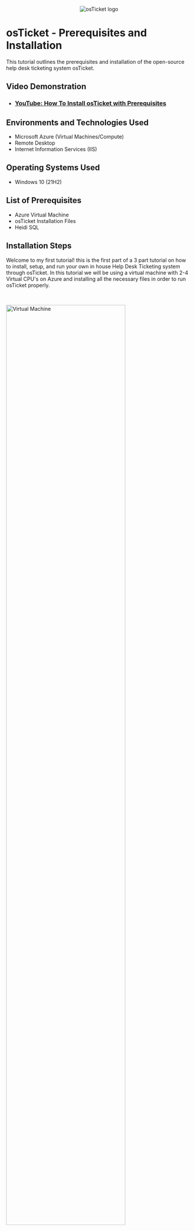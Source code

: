 <p align="center">
<img src="https://i.imgur.com/Clzj7Xs.png" alt="osTicket logo"/>
</p>

<h1>osTicket - Prerequisites and Installation</h1>
This tutorial outlines the prerequisites and installation of the open-source help desk ticketing system osTicket.<br />


<h2>Video Demonstration</h2>

- ### [YouTube: How To Install osTicket with Prerequisites](https://www.youtube.com)

<h2>Environments and Technologies Used</h2>

- Microsoft Azure (Virtual Machines/Compute)
- Remote Desktop
- Internet Information Services (IIS)

<h2>Operating Systems Used </h2>

- Windows 10</b> (21H2)

<h2>List of Prerequisites</h2>

- Azure Virtual Machine
- osTicket Installation Files
- Heidi SQL

<h2>Installation Steps</h2>

<p>
Welcome to my first tutorial! this is the first part of a 3 part tutorial on how to install, setup, and run your own in house Help Desk Ticketing system through osTicket. In this tutorial we will be using a virtual machine with 2-4 Virtual CPU's on Azure and installing all the necessary files in order to run osTicket properly.
</p>
<br />

<p>
<img src="https://user-images.githubusercontent.com/125160491/236000735-6fddc58f-4594-4214-8f30-829bcd0d4740.png" height="80%" width="80%" alt="Virtual Machine"/>
</p>
<p>
The first step is to connect to the Virtaul Machine that you created through Azure to Remote Desktop Connection(RDC). To do this, go to your VM on the Azure portal > Copy Public IP Address > Connect with RDC
</p>
<br />

<p>
<img src="https://user-images.githubusercontent.com/125160491/236275103-ad9c34bb-6ff3-442f-b950-1ce8b08a6565.png" height="80%" width="80%" alt="Installation Files"/>
</p>

<p>
Make sure to use this link  below that will take you to the installation files needed to properly install osTicket. You should have this window open in your VM since all the downloads will be happening inside there.
</p>
<ul>
  <li><a href="https://docs.google.com/document/d/16Qxd2kooP5vsWpHshRSUSVaLnr5Sor9YDxFiZt21CFI/edit?usp=sharing">Installation Files needed to install osTicket</a>
</ul>
<br />

<p>
<img src="https://user-images.githubusercontent.com/125160491/236276419-90a412c5-56d9-4348-a810-e68ccc582a0e.png" alt="Control Panel"/>
</p>
<p>
In the Control Panel go to the Programs section and select "Turn Windows features on or off".</p>
<br />

<p>
<img src="https://github.com/sebbec31/osticket-prereqs/assets/125160491/7a944abe-e142-4ef3-90c2-c8fa920b5bd7" height="80%" width="80%" alt="Windows Features"/>
</p>
<p>
Next, enable and install IIS in Windows with CGI. To do this enable Internet Information Services > Expand World Wide Web Services > Expand Development Features > Check CGI > Select OK
</p>
<br />

<p>
<img src="https://github.com/sebbec31/osticket-prereqs/assets/125160491/3c9961fd-30b3-4498-9781-906981d835c7" height="80%" width="80%" alt="Installation Software"/>
</p>
<p>
Once you have installed IIS go ahead and type "127.0.0.1" in a new tab to make sure that it was installed properly. If it was then it should look like it does in the screen shot. Once that is done, download and install PHPManagerForIIS_V1.5.0.msi and rewrite_amd64_en-US.msi from the google doc. 
</p>
<br />

<p>
<img src="https://github.com/sebbec31/osticket-prereqs/assets/125160491/98ee5d62-e0f8-418a-8cb6-6d8d7b40e333" height="80%" width="80%" alt="New Folder"/>
</p>
<p>
Next, create a new folder named "PHP" in your C drive. To do this go to File Explorer > This PC > (C:) > New Folder > Name folder "PHP".
</p>
<br />

<p>
<img src="https://github.com/sebbec31/osticket-prereqs/assets/125160491/19626d06-8e56-4ff2-b44d-5c586b69c9f1" height="80%" width="80%" alt="Extact Files"/>
</p>
<p>
Once the file is created, download and install php-7.3.8-nts-Win32-VC15-x86.zip and then extract all the contents into C:\PHP.
</p>
<br />

<p>
<img src="https://github.com/sebbec31/osticket-prereqs/assets/125160491/8861eba6-27ce-4975-8cac-f079980b12fb" height="80%" width="80%" alt="Installation File"/>
</p>
<p>
Download and install VC_redist.x86.exe.
</p>
<br />

<p>
<img src="https://github.com/sebbec31/osticket-prereqs/assets/125160491/2d0e0617-1b9b-401c-b2ed-0730dd35f7a1" height="80%" width="80%" alt="Installation FIle"/>
</p>
<p>
Download and install Download and install mysql-5.5.62-win32.msi. To install this properly Select Next > Accept Agreement > Next > Typical Setup > Install > Finish > Next > Standard Configuration > Next > Next.
</p>
<br />

<p>
<img src="https://github.com/sebbec31/osticket-prereqs/assets/125160491/67cd5db1-3b75-47d0-a384-57b49a633cd7" height="80%" width="80%" alt="Password Setup"/>
</p>
<p>
Once you arrive to the password setup, make sure to create a password that you will remember. After creating a password Select Next > Execute.
</p>
<br />

<p>
<img src="https://github.com/sebbec31/osticket-prereqs/assets/125160491/e3158129-bfc9-43c9-8e4d-e9363bbc0dc3" height="80%" width="80%" alt="Administrator"/>
</p>
<p>
In the Windows search bar search for "IIS" and run it as administrator.
</p>
<br />

<p>
<img src="https://github.com/sebbec31/osticket-prereqs/assets/125160491/939b0e86-80ef-450b-8aea-95b1e68c09c7" height="80%" width="80%" alt="Register"/>
</p>
<p>
Once the IIS Manager is open, select PHP Manager > Select Register new PHP version > Browse Files > PHP > Open php-cgi
</p>
<br />

<p>
<img src="https://github.com/sebbec31/osticket-prereqs/assets/125160491/ed84c1c5-c133-4799-8d2f-81c056cd4e1b" height="80%" width="80%" alt="Restart"/>
</p>
<p>
Restart IIS Manager
</p>
<br />

<p>
<img src="https://github.com/sebbec31/osticket-prereqs/assets/125160491/c7f9079b-747c-409d-9f6c-b6c162d2bb1e" height="80%" width="80%" alt="Folder Allocation"/>
</p>
<p>
Download the file osTicket-v1.15.8 from the google doc. Once it is finished downloading, open two file explorer windows and navigate to the osTicket-v1.15.8.zip folder and "inetpup". In the inetpup folder, go to "wwwroot" and transfer the "upload" folder in from the osTicket zip. After it finishes, rename the "upload" folder to "osTicket".
</p>
<br />

<p>
<img src="https://github.com/sebbec31/osticket-prereqs/assets/125160491/02765eb7-7359-4227-9803-77ae27e86808" height="80%" width="80%" alt="Restart"/>
</p>
<p>
Restart IIS Manager
</p>
<br />

<p>
<img src="https://github.com/sebbec31/osticket-prereqs/assets/125160491/240891fc-e218-4f72-a1e6-39b4d50e1e81" height="80%" width="80%" alt="osTicket"/>
</p>
<p>
Expand osTicket on the left menus > Sites > Default Web Sites > Click osTicket. Click on "Browse *.80. This will take you to the osTicket installer.
</p>
<br />

<p>
<img src="https://github.com/sebbec31/osticket-prereqs/assets/125160491/f666448e-75b2-44a8-ae98-9a6ee5949f61" height="80%" width="80%" alt="PHP Manager"/>
</p>
<p>
Head back to IIS Manager and into osTicket. Select "PHP Manager" then select "Enable or disable extension" under PHP Extensions.
  
</p>
<br />

<p>
<img src="https://github.com/sebbec31/osticket-prereqs/assets/125160491/1d51e9ec-4776-48f7-b4f7-91017790d8e5" height="80%" width="80%" alt="Enable"/>
</p>
<p>
Next, go ahead and enable "php_imap.dll", "php_intl.dll", and "php_opcache.dll" by selecting "Enable" 
</p>
<br />

<p>
<img src="https://github.com/sebbec31/osticket-prereqs/assets/125160491/3b59f90f-d29f-4260-bfa3-e999b8700f23" height="80%" width="80%" alt="Check"/>
</p>
<p>
Now head back to osTicket Installer on the web browser, refresh and see if the changes were made to match the screenshot above.
</p>
<br />

<p>
<img src="https://github.com/sebbec31/osticket-prereqs/assets/125160491/d49c56b6-72a8-4c46-ae73-ca6844e0a794" height="80%" width="80%" alt="Disk Sanitization Steps"/>
</p>
<p>
Once the correct changes are made, open file explorer and navigate back to osTicket inside of inetpub. Select include and locate "ost-sampleconfig.php" and rename it to "ost-config.php".
</p>
<br />

<p>
<img src="https://github.com/sebbec31/osticket-prereqs/assets/125160491/3aba583c-80ef-4659-ad07-97f4f1d3527d" height="80%" width="80%" alt="Disable"/>
</p>
<p>
Once the name has been changed, right click and select Properties > Security > Advanced > Disable Inheritance > Remove all.
</p>
<br />

<p>
<img src="https://github.com/sebbec31/osticket-prereqs/assets/125160491/89049d38-e52b-48db-8a00-a285bfd194bd" height="80%" width="80%" alt="Add"/>
</p>
<p>
Select Add > Select a principle > type "everyone" in the object box > Check name > Press Ok.
</p>
<br />

<p>
<img src="https://github.com/sebbec31/osticket-prereqs/assets/125160491/5cf7eb82-9b84-437c-bd5a-16d2b8fba5b1" height="80%" width="80%" alt="Check
</p>
<p>
Check "Full Control" > Select Apply > Select OK
</p>
<br />

<p>
<img src="https://github.com/sebbec31/osticket-prereqs/assets/125160491/098bace1-cd1c-4085-a6eb-b36fc5100332" height="80%" width="80%" alt="Information
</p>
<p>
Next, go back to the osTicket Installer and select "Continue". In the first red box above, copy exactly as it. In the red box below. you can create your own Admin user credentials. I wrote down a random email and created a password. Make sure to write down the email, username, and password in a notepad to help you login later. (Note: Writing important information down in a notepad is only specifically used for training or tutorials and is not best practice in a professional environment.)
</p>
<br />

<p>
<img src="https://github.com/sebbec31/osticket-prereqs/assets/125160491/3fc84e26-4239-4f0c-a583-02085a79d346" height="80%" width="80%" alt="heidi"/>
</p>
<p>
  Download HeidiSQL from the google doc which contains a word doc with a link to the actual download. Just select continue all the way through and install.
</p>
<br />

<p>
<img src="https://github.com/sebbec31/osticket-prereqs/assets/125160491/a1c9581e-6653-40dc-a822-4698d16b4266" height="80%" width="80%" alt="New"/>
</p>
<p>
Once HeidiSQL has been installed, Select New > Enter the password that was created earlier in the tutorial "Password1" > Select Open.
</p>
<br />

<p>
<img src="https://i.imgur.com/DJmEXEB.png" height="80%" width="80%" alt="Disk Sanitization Steps"/>
</p>
<p>
Lorem ipsum dolor sit amet, consectetur adipiscing elit, sed do eiusmod tempor incididunt ut labore et dolore magna aliqua. Ut enim ad minim veniam, quis nostrud exercitation ullamco laboris nisi ut aliquip ex ea commodo consequat. Duis aute irure dolor in reprehenderit in voluptate velit esse cillum dolore eu fugiat nulla pariatur.
</p>
<br />

<p>
<img src="https://i.imgur.com/DJmEXEB.png" height="80%" width="80%" alt="Disk Sanitization Steps"/>
</p>
<p>
Lorem ipsum dolor sit amet, consectetur adipiscing elit, sed do eiusmod tempor incididunt ut labore et dolore magna aliqua. Ut enim ad minim veniam, quis nostrud exercitation ullamco laboris nisi ut aliquip ex ea commodo consequat. Duis aute irure dolor in reprehenderit in voluptate velit esse cillum dolore eu fugiat nulla pariatur.
</p>
<br />
